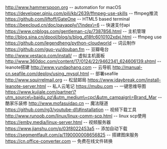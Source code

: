 http://www.hammerspoon.org -- automation for macOS
https://developer.qiniu.com/pili/kb/2639/ffmpeg-use-skills -- ffmpeg推流
https://github.com/liftoff/GateOne -- HTML5 based terminal
https://beecloud.cn/doc/payapply/\?index\=6 -- 快速支付api
https://www.cnblogs.com/gentleman-c/p/7387856.html -- 主机管理
http://blog.sina.cn/dpool/blog/s/blog_d18fc6010102xdxj.html -- ffmpeg use
https://github.com/legendheng/python-cloudworld -- 词云制作
https://github.com/guo-yu/douban.fm -- 豆瓣电台
http://www.vestacp.com/install/ -- 虚拟主机面板
http://www.360doc.com/content/17/0124/22/9462341_624606139.shtml -- leanote搭建
http://www.yundaohang.com -- 云导航
http://manual-cn.seafile.com/deploy/using_mysql.html -- 部署seafile
http://www.squirrelmail.org -- 松鼠邮局
https://www.idaybreak.com/install-leanote-server.html -- 私人云笔记
https://mubu.com -- 一键思维导图
https://www.kujiale.com/partner\?utm_source\=baidu_pz\&utm_medium\=cpc\&utm_campaign\=Brand_Mar -- 酷家乐装修
http://www.mofasuidao.cn -- 魔法隧道
https://github.com/rg3/youtube-dl\#installation -- 视频下载工具
http://www.runoob.com/linux/linux-comm-scp.html -- linux scp使用
https://emby.media/linux-server.html -- 视频服务器
https://www.jianshu.com/p/03f8022453a5 -- 添加自动下载
https://segmentfault.com/a/1190000008656825 -- 搭建图床服务
https://cn.office-converter.com -- 免费在线文件转换
